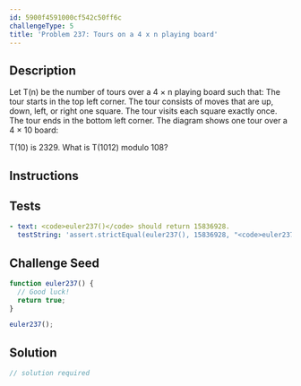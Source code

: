 ```yaml
---
id: 5900f4591000cf542c50ff6c
challengeType: 5
title: 'Problem 237: Tours on a 4 x n playing board'
---
```


## Description
<section id='description'>
Let T(n) be the number of tours over a 4 × n playing board such that:
The tour starts in the top left corner.
The tour consists of moves that are up, down, left, or right one square.
The tour visits each square exactly once.
The tour ends in the bottom left corner.
The diagram shows one tour over a 4 × 10 board:




T(10) is 2329. What is T(1012) modulo 108?
</section>

## Instructions
<section id='instructions'>

</section>

## Tests
<section id='tests'>

```yml
- text: <code>euler237()</code> should return 15836928.
  testString: 'assert.strictEqual(euler237(), 15836928, "<code>euler237()</code> should return 15836928.");'

```

</section>

## Challenge Seed
<section id='challengeSeed'>

<div id='js-seed'>

```js
function euler237() {
  // Good luck!
  return true;
}

euler237();
```

</div>



</section>

## Solution
<section id='solution'>

```js
// solution required
```
</section>
